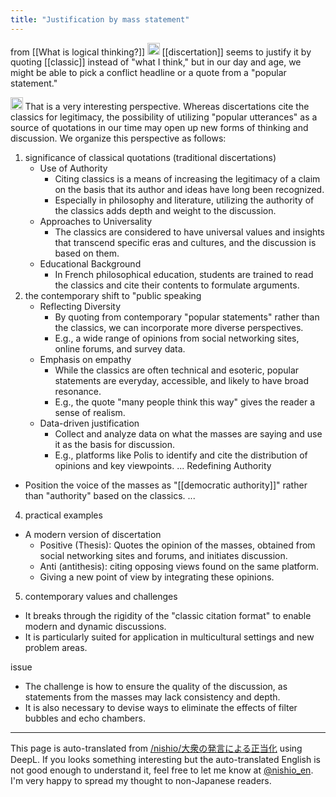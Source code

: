 ```yaml
---
title: "Justification by mass statement"
---
```


from  [[What is logical thinking?]]
<img src='https://scrapbox.io/api/pages/nishio-en/nishio/icon' alt='nishio.icon' height="19.5"/> [[discertation]] seems to justify it by quoting [[classic]] instead of "what I think," but in our day and age, we might be able to pick a conflict headline or a quote from a "popular statement."

<img src='https://scrapbox.io/api/pages/nishio-en/gpt/icon' alt='gpt.icon' height="19.5"/>
That is a very interesting perspective. Whereas discertations cite the classics for legitimacy, the possibility of utilizing "popular utterances" as a source of quotations in our time may open up new forms of thinking and discussion. We organize this perspective as follows:

1. significance of classical quotations (traditional discertations)
    - Use of Authority
        - Citing classics is a means of increasing the legitimacy of a claim on the basis that its author and ideas have long been recognized.
        - Especially in philosophy and literature, utilizing the authority of the classics adds depth and weight to the discussion.
    - Approaches to Universality
        - The classics are considered to have universal values and insights that transcend specific eras and cultures, and the discussion is based on them.
    - Educational Background
        - In French philosophical education, students are trained to read the classics and cite their contents to formulate arguments.
2. the contemporary shift to "public speaking
    - Reflecting Diversity
        - By quoting from contemporary "popular statements" rather than the classics, we can incorporate more diverse perspectives.
        - E.g., a wide range of opinions from social networking sites, online forums, and survey data.
    - Emphasis on empathy
        - While the classics are often technical and esoteric, popular statements are everyday, accessible, and likely to have broad resonance.
        - E.g., the quote "many people think this way" gives the reader a sense of realism.
    - Data-driven justification
        - Collect and analyze data on what the masses are saying and use it as the basis for discussion.
        - E.g., platforms like Polis to identify and cite the distribution of opinions and key viewpoints.
...
Redefining Authority
- Position the voice of the masses as "[[democratic authority]]" rather than "authority" based on the classics.
...

4. practical examples
- A modern version of discertation
    - Positive (Thesis): Quotes the opinion of the masses, obtained from social networking sites and forums, and initiates discussion.
    - Anti (antithesis): citing opposing views found on the same platform.
    - Giving a new point of view by integrating these opinions.

5. contemporary values and challenges
- It breaks through the rigidity of the "classic citation format" to enable modern and dynamic discussions.
- It is particularly suited for application in multicultural settings and new problem areas.

issue
- The challenge is how to ensure the quality of the discussion, as statements from the masses may lack consistency and depth.
- It is also necessary to devise ways to eliminate the effects of filter bubbles and echo chambers.


---
This page is auto-translated from [/nishio/大衆の発言による正当化](https://scrapbox.io/nishio/大衆の発言による正当化) using DeepL. If you looks something interesting but the auto-translated English is not good enough to understand it, feel free to let me know at [@nishio_en](https://twitter.com/nishio_en). I'm very happy to spread my thought to non-Japanese readers.